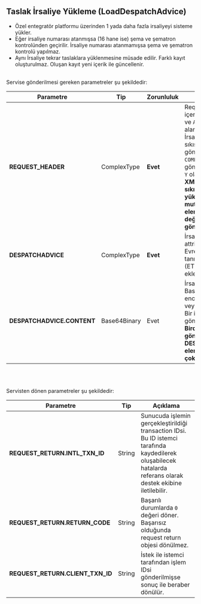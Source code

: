 ## Taslak İrsaliye Yükleme (LoadDespatchAdvice)
* Özel entegratör platformu üzerinden 1 yada daha fazla irsaliyeyi sisteme yükler.
* Eğer irsaliye numarası atanmışsa (16 hane ise) şema ve şematron kontrolünden geçirilir. İrsaliye numarası atanmamışsa şema ve şematron kontrolü yapılmaz.
* Aynı İrsaliye tekrar taslaklara yüklenmesine müsade edilir. Farklı kayıt oluşturulmaz. Oluşan kayıt yeni içerik ile güncellenir.

<br>
Servise gönderilmesi gereken parametreler şu şekildedir:

Parametre | Tip         | Zorunluluk  | Açıklama
--------- | ----------- | ----------- | -----------
**REQUEST_HEADER** | ComplexType | **Evet** | Request Header objesi içerisinde `SESSION_ID` ve `APPLICATION_NAME` alanı zorunludur. İrsaliye sıkıştırılarak/ziplenerek gönderiliyorsa `COMPRESSED` alanı gönderilmeyebilir veya `Y` olarak gönderilebilir. **XML formatında sıkıştırılmadan yüklemek için mutlaka `COMPRESSED` eleman eklenmeli ve `N` değeri gönderilmelidir.**
**DESPATCHADVICE** | ComplexType | **Evet** | İrsaliye numarasını `ID` attribute içerisine, Evrensel tekil tanımlama numarasını (ETTN) `UUID` attribute eklenmelidir.
**DESPATCHADVICE.CONTENT** | Base64Binary | Evet | İrsaliyenin Base64Binary olarak encode edilmiş XML veya Ziplenmiş içeriği. Bir istek ile çoklu XML gönderimi yapılabilir. **Birden fazla irsaliye göndermek için DESPATCHADVICE elemanı çoklanmalıdır.**

<br><br>

Servisten dönen parametreler şu şekildedir:

Parametre | Tip        | Açıklama
--------- | ----------- | -----------
**REQUEST_RETURN.INTL_TXN_ID** | String | Sunucuda işlemin gerçekleştirildiği transaction IDsi. Bu ID istemci tarafında kaydedilerek oluşabilecek hatalarda referans olarak destek ekibine iletilebilir.
**REQUEST_RETURN.RETURN_CODE** | String | Başarılı durumlarda `0` değeri döner. Başarısız olduğunda request return objesi dönülmez.
**REQUEST_RETURN.CLIENT_TXN_ID** | String | İstek ile istemci tarafından işlem IDsi gönderilmişse sonuç ile beraber dönülür.
